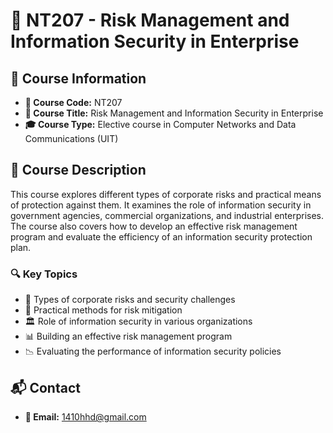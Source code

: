 # 📘 NT207 - Risk Management and Information Security in Enterprise

## 📌 Course Information
- **📛 Course Code:** NT207  
- **📖 Course Title:** Risk Management and Information Security in Enterprise  
- **🎓 Course Type:** Elective course in Computer Networks and Data Communications (UIT)

## 📜 Course Description
This course explores different types of corporate risks and practical means of protection against them. It examines the role of information security in government agencies, commercial organizations, and industrial enterprises. The course also covers how to develop an effective risk management program and evaluate the efficiency of an information security protection plan.  

### 🔍 **Key Topics**
- 🏢 Types of corporate risks and security challenges  
- 🔐 Practical methods for risk mitigation  
- 🏛️ Role of information security in various organizations  
- 📊 Building an effective risk management program  
- 📉 Evaluating the performance of information security policies  

## 📬 Contact
- **💌 Email:** 1410hhd@gmail.com
